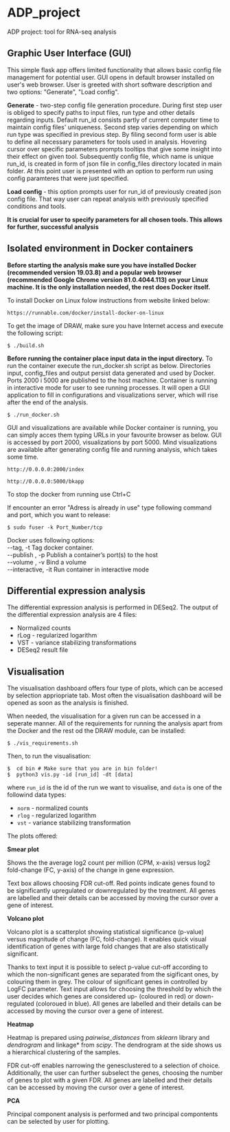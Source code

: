 # ADP_project

ADP project: tool for RNA-seq analysis

## Graphic User Interface (GUI)
This simple flask app offers limited functionality that allows basic config file management for potential user. GUI opens in default browser installed on user's web browser. User is greeted with short software description and two options: "Generate", "Load config". 

**Generate** - two-step config file generation procedure. During first step user is obliged to specify paths to input files, run type and other details regarding inputs. Default run_id consists partly of current computer time to maintain config files' 
uniqueness. Second step varies depending on which run type was specified in previous step. By filing second form user is able to define all necessary parameters for tools used in analysis. Hovering cursor over specific parameters prompts tooltips that give some insight into their effect on given tool. Subsequently config file, which name is unique run_id, is created in form of json file in config_files directory located in main folder. At this point user is presented with an option to perform run using config paramteres that were just specified.

**Load config** - this option prompts user for run_id of previously created json config file. That way user can repeat analysis with previously specified conditions and tools. 

**It is crucial for user to specify parameters for all chosen tools. This allows for further, successful analysis**

## Isolated environment in Docker containers

**Before starting the analysis make sure you have installed Docker (recommended version 19.03.8) and a popular web browser (recommended Google Chrome version 81.0.4044.113) on your Linux machine. It is the only installation needed, the rest does Docker itself.**

To install Docker on Linux folow instructions from website linked below:
```
https://runnable.com/docker/install-docker-on-linux
```

To get the image of DRAW, make sure you have Internet access and execute the following script:
```console
$ ./build.sh
```

**Before running the container place input data in the input directory.** To run the container execute the run_docker.sh script as below. Directories input, config_files and output persist data generated and used by Docker. Ports 2000 i 5000 are published to the host machine. Container is running in interactive mode for user to see running processes. It will open a GUI application to fill in configurations and visualizations server, which will rise after the end of the analysis.
```console
$ ./run_docker.sh
```

GUI and visualizations are available while Docker container is running, you can simply acces them typing URLs in your favourite browser as below. GUI is accessed by port 2000, visualizations by port 5000. Mind visualizations are available after generating config file and running analysis, which takes some time.

```
http://0.0.0.0:2000/index

http://0.0.0.0:5000/bkapp
```

To stop the docker from running use Ctrl+C

If encounter an error "Adress is already in use" type following command and port, which you want to release:
```console
$ sudo fuser -k Port_Number/tcp
```

Docker uses following options: \
--tag, -t Tag docker container. \
--publish , -p	Publish a container’s port(s) to the host \
--volume , -v	Bind a volume \
--interactive, -it Run container in interactive mode


##  Differential expression analysis

The differential expression analysis is performed in DESeq2. 
The output of the differential expression analysis are 4 files:
- Normalized counts
- rLog - regularized logarithm
- VST - variance stabilizing transformations
- DESeq2 result file


##  Visualisation 

The visualisation dashboard offers four type of plots, which can be accesed by selection appriopriate tab. Most often the visualisation dashboard will be opened as soon as the analysis is finished. 

When needed, the visualisation for a given run can be accessed in a seperate manner. All of the requirements for running the analysis apart from the Docker and the rest od the DRAW module, can be installed:

```console
$ ./vis_requirements.sh
```

Then, to run the visualisation:
```console
$  cd bin # Make sure that you are in bin folder!
$  python3 vis.py -id [run_id] -dt [data]
```

where ```run_id``` is the id of the run we want to visualise, and ```data``` is one of the followind data types:
- ```norm``` - normalized counts
- ```rlog``` - regularized logarithm
- ```vst``` - variance stabilizing transformation

The plots offered:

**Smear plot**
  
Shows the the average log2 count per million (CPM, x-axis) versus log2 fold-change (FC, y-axis) of the change in gene expression. 

Text box allows choosing FDR cut-off. Red points indicate genes found to be significantly upregulated or downregulated by the treatment. All genes are labelled and their details can be accessed by moving the cursor over a gene of interest. 

**Volcano plot**
  
Volcano plot is a scatterplot showing statistical significance (p-value) versus magnitude of change (FC, fold-change). It enables quick visual identification of genes with large fold changes that are also statistically significant.

Thanks to text input it is possible to select p-value cut-off according to which the non-significant genes are separated from the sigificant ones, by colouring them in grey. The colour of significant genes in controlled by LogFC parameter. Text input allows for choosing the threshold by which the user decides which genes are considered up- (coloured in red) or down-regulated (coloroued in blue). All genes are labelled and their details can be accessed by moving the cursor over a gene of interest. 

**Heatmap**
  
Heatmap is prepared using *pairwise_distances* from *sklearn* library and *dendrogram* and linkage* from *scipy*.
The dendrogram at the side shows us a hierarchical clustering of the samples. 

FDR cut-off enables narrowing the genesclustered to a selection of choice. Additionally, the user can further subselect the genes, choosing the number of genes to plot with a given FDR.  All genes are labelled and their details can be accessed by moving the cursor over a gene of interest. 

**PCA**

Principal component analysis is performed and two principal compontents can be selected by user for plotting. 
